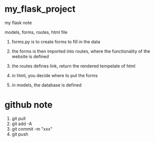 # my_flask_project

my flask note

models, forms, routes, html file

1. forms.py is to create forms to fill in the data

2. the forms is then imported into routes, where the functionality of the website is defined

3. the routes defines link, return the rendered tempelate of html

4. in html, you decide where to put the forms

5. in models, the database is defined

# github note

1. git pull
2. git add -A
3. git commit -m "xxx"
4. git push
